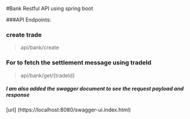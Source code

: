 #Bank Restful API using spring boot

###API Endpoints:
### create trade 
>api/bank/create
> 
### For to fetch the settlement message using tradeId
>api/bank/get/{tradeId}
> 
##### I am also added the swagger document to see the request payload and response

[url] (https://localhost:8080/swagger-ui.index.html)

